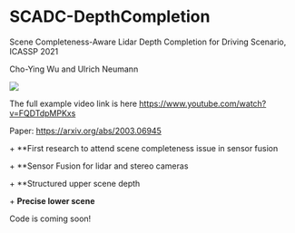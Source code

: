 # SCADC-DepthCompletion
Scene Completeness-Aware Lidar Depth Completion for Driving Scenario, ICASSP 2021

Cho-Ying Wu and Ulrich Neumann

<img src='demo.gif'>

The full example video link is here https://www.youtube.com/watch?v=FQDTdpMPKxs

Paper: https://arxiv.org/abs/2003.06945

\+ **First research to attend scene completeness issue in sensor fusion

\+ **Sensor Fusion for lidar and stereo cameras

\+ **Structured upper scene depth

\+ **Precise lower scene**


Code is coming soon!
